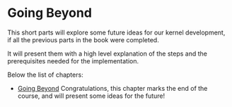 # Going Beyond

This short parts will explore some future ideas for our kernel development, if all the previous parts in the book were completed.

It will present them with a high level explanation of the steps and the prerequisites needed for the implementation.

Below the list of chapters:

* [Going Beyond](01_Going_Beyond.md) Congratulations, this chapter marks the end of the course, and will present some ideas for the future!
